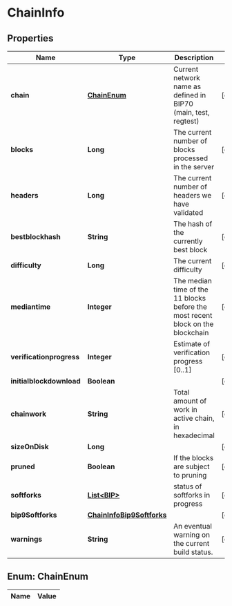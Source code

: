 
# ChainInfo

## Properties
Name | Type | Description | Notes
------------ | ------------- | ------------- | -------------
**chain** | [**ChainEnum**](#ChainEnum) | Current network name as defined in BIP70 (main, test, regtest) |  [optional]
**blocks** | **Long** | The current number of blocks processed in the server |  [optional]
**headers** | **Long** | The current number of headers we have validated |  [optional]
**bestblockhash** | **String** | The hash of the currently best block |  [optional]
**difficulty** | **Long** | The current difficulty |  [optional]
**mediantime** | **Integer** | The median time of the 11 blocks before the most recent block on the blockchain |  [optional]
**verificationprogress** | **Integer** | Estimate of verification progress [0..1] |  [optional]
**initialblockdownload** | **Boolean** |  |  [optional]
**chainwork** | **String** | Total amount of work in active chain, in hexadecimal |  [optional]
**sizeOnDisk** | **Long** |  |  [optional]
**pruned** | **Boolean** | If the blocks are subject to pruning |  [optional]
**softforks** | [**List&lt;BIP&gt;**](BIP.md) | status of softforks in progress |  [optional]
**bip9Softforks** | [**ChainInfoBip9Softforks**](ChainInfoBip9Softforks.md) |  |  [optional]
**warnings** | **String** | An eventual warning on the current build status. |  [optional]


<a name="ChainEnum"></a>
## Enum: ChainEnum
Name | Value
---- | -----



